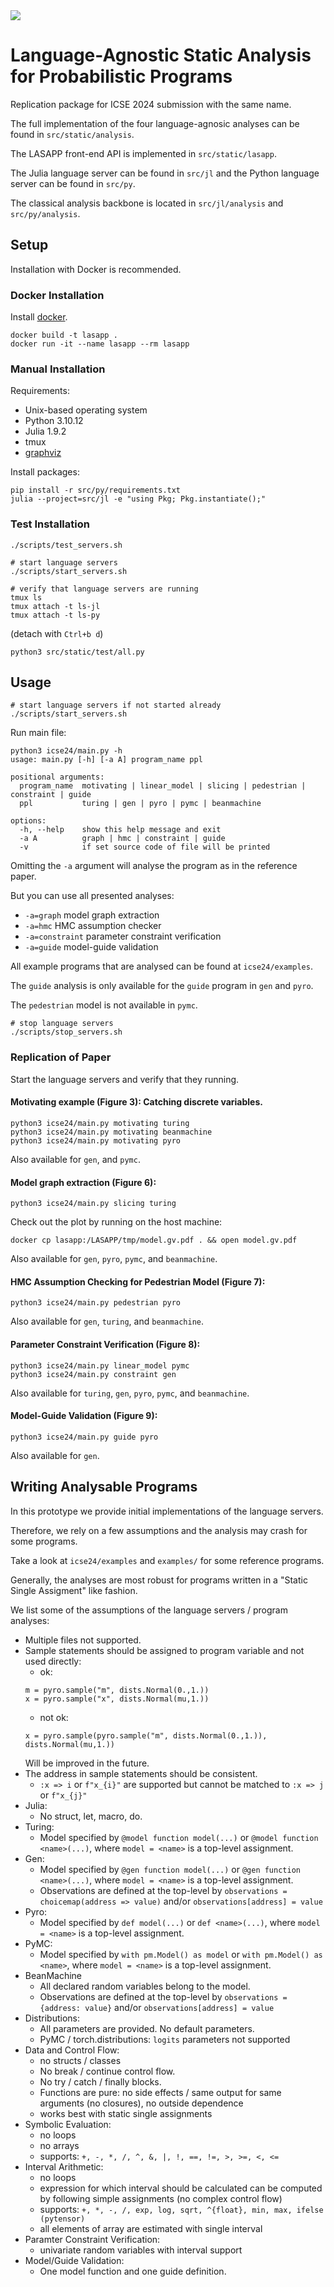 <img src="lasapp_logo.png">

# Language-Agnostic Static Analysis for Probabilistic Programs

Replication package for ICSE 2024 submission with the same name.

The full implementation of the four language-agnosic analyses can be found in `src/static/analysis`.

The LASAPP front-end API is implemented in `src/static/lasapp`.

The Julia language server can be found in `src/jl` and the Python language server can be found in `src/py`.

The classical analysis backbone is located in `src/jl/analysis` and `src/py/analysis`.

## Setup

Installation with Docker is recommended.

### Docker Installation

Install [docker](https://www.docker.com).

```
docker build -t lasapp .
docker run -it --name lasapp --rm lasapp
```

### Manual Installation

Requirements:
- Unix-based operating system
- Python 3.10.12
- Julia 1.9.2
- tmux
- [graphviz](https://www.graphviz.org)
  
Install packages:
```
pip install -r src/py/requirements.txt
julia --project=src/jl -e "using Pkg; Pkg.instantiate();"
```

### Test Installation
```
./scripts/test_servers.sh
```

```
# start language servers
./scripts/start_servers.sh
```

```
# verify that language servers are running
tmux ls
tmux attach -t ls-jl
tmux attach -t ls-py
```
(detach with `Ctrl+b d`)

```
python3 src/static/test/all.py
```


## Usage

```
# start language servers if not started already
./scripts/start_servers.sh
```
Run main file:
```
python3 icse24/main.py -h
usage: main.py [-h] [-a A] program_name ppl

positional arguments:
  program_name  motivating | linear_model | slicing | pedestrian | constraint | guide
  ppl           turing | gen | pyro | pymc | beanmachine

options:
  -h, --help    show this help message and exit
  -a A          graph | hmc | constraint | guide
  -v            if set source code of file will be printed
```

Omitting the `-a` argument will analyse the program as in the reference paper.

But you can use all presented analyses:
- `-a=graph` model graph extraction
- `-a=hmc` HMC assumption checker
- `-a=constraint` parameter constraint verification
- `-a=guide` model-guide validation

All example programs that are analysed can be found at `icse24/examples`.

The `guide` analysis is only available for the `guide` program in `gen` and `pyro`.

The `pedestrian` model is not available in `pymc`.

```
# stop language servers
./scripts/stop_servers.sh
```

### Replication of Paper
Start the language servers and verify that they running.

#### Motivating example (Figure 3): Catching discrete variables.
```
python3 icse24/main.py motivating turing
python3 icse24/main.py motivating beanmachine
python3 icse24/main.py motivating pyro
```
Also available for `gen`, and `pymc`.

#### Model graph extraction (Figure 6):
```
python3 icse24/main.py slicing turing
```
Check out the plot by running on the host machine:
```
docker cp lasapp:/LASAPP/tmp/model.gv.pdf . && open model.gv.pdf
```
Also available for `gen`, `pyro`, `pymc`, and `beanmachine`.

#### HMC Assumption Checking for Pedestrian Model (Figure 7):
```
python3 icse24/main.py pedestrian pyro
```
Also available for `gen`, `turing`, and `beanmachine`.

#### Parameter Constraint Verification (Figure 8):
```
python3 icse24/main.py linear_model pymc
python3 icse24/main.py constraint gen
```
Also available for `turing`, `gen`, `pyro`, `pymc`, and `beanmachine`.

#### Model-Guide Validation (Figure 9):

```
python3 icse24/main.py guide pyro
```
Also available for `gen`.

## Writing Analysable Programs

In this prototype we provide initial implementations of the language servers.

Therefore, we rely on a few assumptions and the analysis may crash for some programs.

Take a look at `icse24/examples`  and `examples/` for some reference programs.

Generally, the analyses are most robust for programs written in a "Static Single Assigment" like fashion.

We list some of the assumptions of the language servers / program analyses:
- Multiple files not supported.
- Sample statements should be assigned to program variable and not used directly:
  - ok:
  ```
  m = pyro.sample("m", dists.Normal(0.,1.))
  x = pyro.sample("x", dists.Normal(mu,1.))
  ```
  - not ok:
  ```
  x = pyro.sample(pyro.sample("m", dists.Normal(0.,1.)), dists.Normal(mu,1.))
  ```
  Will be improved in the future.
- The address in sample statements should be consistent.
  - `:x => i` or `f"x_{i}"` are supported but cannot be matched to `:x => j` or `f"x_{j}"`
- Julia:
  - No struct, let, macro, do.
- Turing:
  - Model specified by `@model function model(...)` or `@model function <name>(...)`, where `model = <name>` is a top-level assignment.
- Gen:
  - Model specified by `@gen function model(...)` or `@gen function <name>(...)`, where `model = <name>` is a top-level assignment.
  - Observations are defined at the top-level by `observations = choicemap(address => value)` and/or `observations[address] = value`
- Pyro:
  - Model specified by `def model(...)` or `def <name>(...)`, where `model = <name>` is a top-level assignment.
- PyMC:
  - Model specified by `with pm.Model() as model` or `with pm.Model() as <name>`, where `model = <name>` is a top-level assignment.
- BeanMachine
  - All declared random variables belong to the model.
  - Observations are defined at the top-level by `observations = {address: value}` and/or `observations[address] = value`
- Distributions:
  - All parameters are provided. No default parameters.
  - PyMC / torch.distributions: `logits` parameters not supported
- Data and Control Flow:
  - no structs / classes
  - No break / continue control flow.
  - No try / catch / finally blocks.
  - Functions are pure: no side effects / same output for same arguments (no closures), no outside dependence
  - works best with static single assignments
- Symbolic Evaluation:
  - no loops
  - no arrays
  - supports: `+, -, *, /, ^, &, |, !, ==, !=, >, >=, <, <=`
- Interval Arithmetic:
  - no loops
  - expression for which interval should be calculated can be computed by following simple assignments (no complex control flow)
  - supports:  `+, *, -, /, exp, log, sqrt, ^{float}, min, max, ifelse (pytensor)`
  - all elements of array are estimated with single interval
- Paramter Constraint Verification:
  - univariate random variables with interval support
- Model/Guide Validation:
  - One model function and one guide definition.
